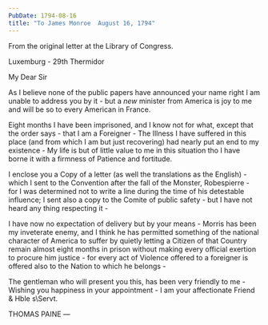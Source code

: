 ```yaml
---
PubDate: 1794-08-16
title: "To James Monroe  August 16, 1794"
---
```


   From the original letter at the Library of Congress.

   Luxemburg - 29th Thermidor

   My Dear Sir

   As I believe none of the public papers have announced your name right I am
   unable to address you by it - but a *new* minister from America is joy to me
   and will be so to every American in France.

   Eight months I have been imprisoned, and I know not for what, except that
   the order says - that I am a Foreigner - The Illness I have suffered in this
   place (and from which I am but just recovering) had nearly put an end to
   my existence - My life is but of little value to me in this situation
   tho I have borne it with a firmness of Patience and fortitude.

   I enclose you a Copy of a letter (as well the translations as the
   English) - which I sent to the Convention after the fall of the Monster,
   Robespierre - for I was determined not to write a line during the time of
   his detestable influence; I sent also a copy to the Comite of public
   safety - but I have not heard any thing respecting it - 
   
   I have now no
   expectation of delivery but by your means - Morris has been my inveterate
   enemy, and I think he has permitted something of the national character of
   America to suffer by quietly letting a Citizen of that Country remain
   almost eight months in prison without making every official exertion to
   procure him justice - for every act of Violence offered to a foreigner is
   offered also to the Nation to which he belongs -

   The gentleman who will present you this, has been very
   friendly to me - Wishing you happiness in your appointment - I am your
   affectionate Friend & Hble s\Servt.

   THOMAS PAINE &mdash;


